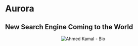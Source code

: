 # Aurora
## New Search Engine Coming to the World
<p align="center">
  <img src="https://readme-typing-svg.demolab.com/?lines=Aurora+,+hello+world&font=Dancing_Script%70Code&color=%247E3DCE&size=20&center=true&width=500&height=100&duration=4000&pause=1&theme=dark" alt="Ahmed Kamal - Bio">
</p>


